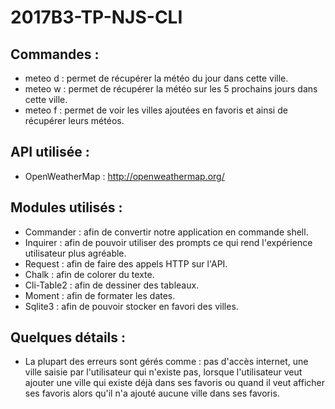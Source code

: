 # 2017B3-TP-NJS-CLI

## Commandes :

* meteo d : permet de récupérer la météo du jour dans cette ville.  
* meteo w : permet de récupérer la météo sur les 5 prochains jours dans cette ville.  
* meteo f : permet de voir les villes ajoutées en favoris et ainsi de récupérer leurs météos.

## API utilisée :

* OpenWeatherMap : http://openweathermap.org/

## Modules utilisés :

* Commander : afin de convertir notre application en commande shell.
* Inquirer : afin de pouvoir utiliser des prompts ce qui rend l'expérience utilisateur plus agréable.
* Request : afin de faire des appels HTTP sur l'API.
* Chalk : afin de colorer du texte.
* Cli-Table2 : afin de dessiner des tableaux.
* Moment : afin de formater les dates.
* Sqlite3 : afin de pouvoir stocker en favori des villes.

## Quelques détails :

* La plupart des erreurs sont gérés comme : pas d'accès internet, une ville saisie par l'utilisateur qui n'existe pas, lorsque l'utilisateur veut ajouter une ville qui existe déjà dans ses favoris ou quand il veut afficher ses favoris alors qu'il n'a ajouté aucune ville dans ses favoris.